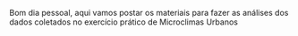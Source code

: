 Bom dia pessoal, aqui vamos postar os materiais para fazer as análises dos dados coletados no exercício prático de Microclimas Urbanos
